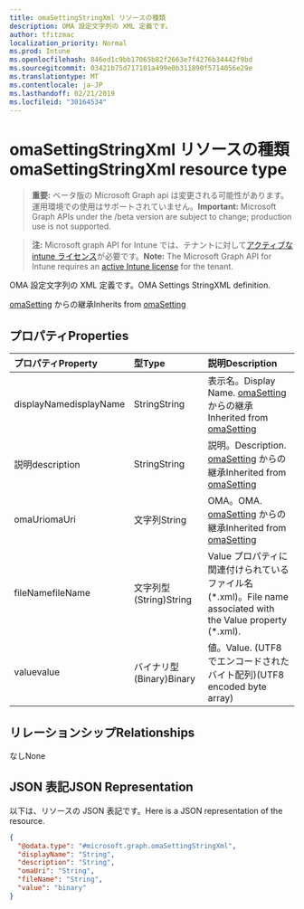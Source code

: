 ```yaml
---
title: omaSettingStringXml リソースの種類
description: OMA 設定文字列の XML 定義です。
author: tfitzmac
localization_priority: Normal
ms.prod: Intune
ms.openlocfilehash: 846ed1c9bb17065b82f2663e7f4276b34442f9bd
ms.sourcegitcommit: 03421b75d717101a499e0b311890f5714056e29e
ms.translationtype: MT
ms.contentlocale: ja-JP
ms.lasthandoff: 02/21/2019
ms.locfileid: "30164534"
---
```

# <a name="omasettingstringxml-resource-type"></a><span data-ttu-id="0f4f6-103">omaSettingStringXml リソースの種類</span><span class="sxs-lookup"><span data-stu-id="0f4f6-103">omaSettingStringXml resource type</span></span>

> <span data-ttu-id="0f4f6-104">**重要:** ベータ版の Microsoft Graph api は変更される可能性があります。運用環境での使用はサポートされていません。</span><span class="sxs-lookup"><span data-stu-id="0f4f6-104">**Important:** Microsoft Graph APIs under the /beta version are subject to change; production use is not supported.</span></span>

> <span data-ttu-id="0f4f6-105">**注:** Microsoft graph API for Intune では、テナントに対して[アクティブな intune ライセンス](https://go.microsoft.com/fwlink/?linkid=839381)が必要です。</span><span class="sxs-lookup"><span data-stu-id="0f4f6-105">**Note:** The Microsoft Graph API for Intune requires an [active Intune license](https://go.microsoft.com/fwlink/?linkid=839381) for the tenant.</span></span>

<span data-ttu-id="0f4f6-106">OMA 設定文字列の XML 定義です。</span><span class="sxs-lookup"><span data-stu-id="0f4f6-106">OMA Settings StringXML definition.</span></span>


<span data-ttu-id="0f4f6-107">[omaSetting](../resources/intune-deviceconfig-omasetting.md) からの継承</span><span class="sxs-lookup"><span data-stu-id="0f4f6-107">Inherits from [omaSetting](../resources/intune-deviceconfig-omasetting.md)</span></span>

## <a name="properties"></a><span data-ttu-id="0f4f6-108">プロパティ</span><span class="sxs-lookup"><span data-stu-id="0f4f6-108">Properties</span></span>
|<span data-ttu-id="0f4f6-109">プロパティ</span><span class="sxs-lookup"><span data-stu-id="0f4f6-109">Property</span></span>|<span data-ttu-id="0f4f6-110">型</span><span class="sxs-lookup"><span data-stu-id="0f4f6-110">Type</span></span>|<span data-ttu-id="0f4f6-111">説明</span><span class="sxs-lookup"><span data-stu-id="0f4f6-111">Description</span></span>|
|:---|:---|:---|
|<span data-ttu-id="0f4f6-112">displayName</span><span class="sxs-lookup"><span data-stu-id="0f4f6-112">displayName</span></span>|<span data-ttu-id="0f4f6-113">String</span><span class="sxs-lookup"><span data-stu-id="0f4f6-113">String</span></span>|<span data-ttu-id="0f4f6-114">表示名。</span><span class="sxs-lookup"><span data-stu-id="0f4f6-114">Display Name.</span></span> <span data-ttu-id="0f4f6-115">[omaSetting](../resources/intune-deviceconfig-omasetting.md) からの継承</span><span class="sxs-lookup"><span data-stu-id="0f4f6-115">Inherited from [omaSetting](../resources/intune-deviceconfig-omasetting.md)</span></span>|
|<span data-ttu-id="0f4f6-116">説明</span><span class="sxs-lookup"><span data-stu-id="0f4f6-116">description</span></span>|<span data-ttu-id="0f4f6-117">String</span><span class="sxs-lookup"><span data-stu-id="0f4f6-117">String</span></span>|<span data-ttu-id="0f4f6-118">説明。</span><span class="sxs-lookup"><span data-stu-id="0f4f6-118">Description.</span></span> <span data-ttu-id="0f4f6-119">[omaSetting](../resources/intune-deviceconfig-omasetting.md) からの継承</span><span class="sxs-lookup"><span data-stu-id="0f4f6-119">Inherited from [omaSetting](../resources/intune-deviceconfig-omasetting.md)</span></span>|
|<span data-ttu-id="0f4f6-120">omaUri</span><span class="sxs-lookup"><span data-stu-id="0f4f6-120">omaUri</span></span>|<span data-ttu-id="0f4f6-121">文字列</span><span class="sxs-lookup"><span data-stu-id="0f4f6-121">String</span></span>|<span data-ttu-id="0f4f6-122">OMA。</span><span class="sxs-lookup"><span data-stu-id="0f4f6-122">OMA.</span></span> <span data-ttu-id="0f4f6-123">[omaSetting](../resources/intune-deviceconfig-omasetting.md) からの継承</span><span class="sxs-lookup"><span data-stu-id="0f4f6-123">Inherited from [omaSetting](../resources/intune-deviceconfig-omasetting.md)</span></span>|
|<span data-ttu-id="0f4f6-124">fileName</span><span class="sxs-lookup"><span data-stu-id="0f4f6-124">fileName</span></span>|<span data-ttu-id="0f4f6-125">文字列型 (String)</span><span class="sxs-lookup"><span data-stu-id="0f4f6-125">String</span></span>|<span data-ttu-id="0f4f6-126">Value プロパティに関連付けられているファイル名 (\*.xml)。</span><span class="sxs-lookup"><span data-stu-id="0f4f6-126">File name associated with the Value property (\*.xml).</span></span>|
|<span data-ttu-id="0f4f6-127">value</span><span class="sxs-lookup"><span data-stu-id="0f4f6-127">value</span></span>|<span data-ttu-id="0f4f6-128">バイナリ型 (Binary)</span><span class="sxs-lookup"><span data-stu-id="0f4f6-128">Binary</span></span>|<span data-ttu-id="0f4f6-129">値。</span><span class="sxs-lookup"><span data-stu-id="0f4f6-129">Value.</span></span> <span data-ttu-id="0f4f6-130">(UTF8 でエンコードされたバイト配列)</span><span class="sxs-lookup"><span data-stu-id="0f4f6-130">(UTF8 encoded byte array)</span></span>|

## <a name="relationships"></a><span data-ttu-id="0f4f6-131">リレーションシップ</span><span class="sxs-lookup"><span data-stu-id="0f4f6-131">Relationships</span></span>
<span data-ttu-id="0f4f6-132">なし</span><span class="sxs-lookup"><span data-stu-id="0f4f6-132">None</span></span>

## <a name="json-representation"></a><span data-ttu-id="0f4f6-133">JSON 表記</span><span class="sxs-lookup"><span data-stu-id="0f4f6-133">JSON Representation</span></span>
<span data-ttu-id="0f4f6-134">以下は、リソースの JSON 表記です。</span><span class="sxs-lookup"><span data-stu-id="0f4f6-134">Here is a JSON representation of the resource.</span></span>
<!-- {
  "blockType": "resource",
  "@odata.type": "microsoft.graph.omaSettingStringXml"
}
-->
``` json
{
  "@odata.type": "#microsoft.graph.omaSettingStringXml",
  "displayName": "String",
  "description": "String",
  "omaUri": "String",
  "fileName": "String",
  "value": "binary"
}
```





